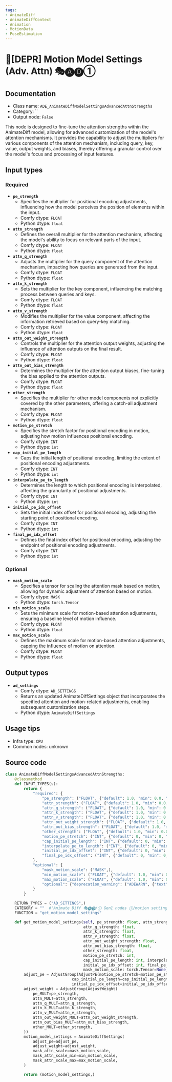 ```yaml
---
tags:
- AnimateDiff
- AnimateDiffContext
- Animation
- MotionData
- PoseEstimation
---
```


# 🚫[DEPR] Motion Model Settings (Adv. Attn) 🎭🅐🅓①
## Documentation
- Class name: `ADE_AnimateDiffModelSettingsAdvancedAttnStrengths`
- Category: ``
- Output node: `False`

This node is designed to fine-tune the attention strengths within the AnimateDiff model, allowing for advanced customization of the model's attention mechanisms. It provides the capability to adjust the multipliers for various components of the attention mechanism, including query, key, value, output weights, and biases, thereby offering a granular control over the model's focus and processing of input features.
## Input types
### Required
- **`pe_strength`**
    - Specifies the multiplier for positional encoding adjustments, influencing how the model perceives the position of elements within the input.
    - Comfy dtype: `FLOAT`
    - Python dtype: `float`
- **`attn_strength`**
    - Defines the overall multiplier for the attention mechanism, affecting the model's ability to focus on relevant parts of the input.
    - Comfy dtype: `FLOAT`
    - Python dtype: `float`
- **`attn_q_strength`**
    - Adjusts the multiplier for the query component of the attention mechanism, impacting how queries are generated from the input.
    - Comfy dtype: `FLOAT`
    - Python dtype: `float`
- **`attn_k_strength`**
    - Sets the multiplier for the key component, influencing the matching process between queries and keys.
    - Comfy dtype: `FLOAT`
    - Python dtype: `float`
- **`attn_v_strength`**
    - Modifies the multiplier for the value component, affecting the information retrieved based on query-key matching.
    - Comfy dtype: `FLOAT`
    - Python dtype: `float`
- **`attn_out_weight_strength`**
    - Controls the multiplier for the attention output weights, adjusting the influence of attention outputs on the final result.
    - Comfy dtype: `FLOAT`
    - Python dtype: `float`
- **`attn_out_bias_strength`**
    - Determines the multiplier for the attention output biases, fine-tuning the bias applied to the attention outputs.
    - Comfy dtype: `FLOAT`
    - Python dtype: `float`
- **`other_strength`**
    - Specifies the multiplier for other model components not explicitly covered by the other parameters, offering a catch-all adjustment mechanism.
    - Comfy dtype: `FLOAT`
    - Python dtype: `float`
- **`motion_pe_stretch`**
    - Specifies the stretch factor for positional encoding in motion, adjusting how motion influences positional encoding.
    - Comfy dtype: `INT`
    - Python dtype: `int`
- **`cap_initial_pe_length`**
    - Caps the initial length of positional encoding, limiting the extent of positional encoding adjustments.
    - Comfy dtype: `INT`
    - Python dtype: `int`
- **`interpolate_pe_to_length`**
    - Determines the length to which positional encoding is interpolated, affecting the granularity of positional adjustments.
    - Comfy dtype: `INT`
    - Python dtype: `int`
- **`initial_pe_idx_offset`**
    - Sets the initial index offset for positional encoding, adjusting the starting point of positional encoding.
    - Comfy dtype: `INT`
    - Python dtype: `int`
- **`final_pe_idx_offset`**
    - Defines the final index offset for positional encoding, adjusting the endpoint of positional encoding adjustments.
    - Comfy dtype: `INT`
    - Python dtype: `int`
### Optional
- **`mask_motion_scale`**
    - Specifies a tensor for scaling the attention mask based on motion, allowing for dynamic adjustment of attention based on motion.
    - Comfy dtype: `MASK`
    - Python dtype: `torch.Tensor`
- **`min_motion_scale`**
    - Sets the minimum scale for motion-based attention adjustments, ensuring a baseline level of motion influence.
    - Comfy dtype: `FLOAT`
    - Python dtype: `float`
- **`max_motion_scale`**
    - Defines the maximum scale for motion-based attention adjustments, capping the influence of motion on attention.
    - Comfy dtype: `FLOAT`
    - Python dtype: `float`
## Output types
- **`ad_settings`**
    - Comfy dtype: `AD_SETTINGS`
    - Returns an updated AnimateDiffSettings object that incorporates the specified attention and motion-related adjustments, enabling subsequent customization steps.
    - Python dtype: `AnimateDiffSettings`
## Usage tips
- Infra type: `CPU`
- Common nodes: unknown


## Source code
```python
class AnimateDiffModelSettingsAdvancedAttnStrengths:
    @classmethod
    def INPUT_TYPES(s):
        return {
            "required": {
                "pe_strength": ("FLOAT", {"default": 1.0, "min": 0.0, "max": 10.0, "step": 0.0001}),
                "attn_strength": ("FLOAT", {"default": 1.0, "min": 0.0, "max": 10.0, "step": 0.0001}),
                "attn_q_strength": ("FLOAT", {"default": 1.0, "min": 0.0, "max": 10.0, "step": 0.0001}),
                "attn_k_strength": ("FLOAT", {"default": 1.0, "min": 0.0, "max": 10.0, "step": 0.0001}),
                "attn_v_strength": ("FLOAT", {"default": 1.0, "min": 0.0, "max": 10.0, "step": 0.0001}),
                "attn_out_weight_strength": ("FLOAT", {"default": 1.0, "min": 0.0, "max": 10.0, "step": 0.0001}),
                "attn_out_bias_strength": ("FLOAT", {"default": 1.0, "min": 0.0, "max": 10.0, "step": 0.0001}),
                "other_strength": ("FLOAT", {"default": 1.0, "min": 0.0, "max": 10.0, "step": 0.0001}),
                "motion_pe_stretch": ("INT", {"default": 0, "min": 0, "step": 1}),
                "cap_initial_pe_length": ("INT", {"default": 0, "min": 0, "step": 1}),
                "interpolate_pe_to_length": ("INT", {"default": 0, "min": 0, "step": 1}),
                "initial_pe_idx_offset": ("INT", {"default": 0, "min": 0, "step": 1}),
                "final_pe_idx_offset": ("INT", {"default": 0, "min": 0, "step": 1}),
            },
            "optional": {
                "mask_motion_scale": ("MASK",),
                "min_motion_scale": ("FLOAT", {"default": 1.0, "min": 0.0, "step": 0.001}),
                "max_motion_scale": ("FLOAT", {"default": 1.0, "min": 0.0, "step": 0.001}),
                "optional": {"deprecation_warning": ("ADEWARN", {"text": "Deprecated"})},
            }
        }
    
    RETURN_TYPES = ("AD_SETTINGS",)
    CATEGORY = ""  #"Animate Diff 🎭🅐🅓/① Gen1 nodes ①/motion settings/experimental"
    FUNCTION = "get_motion_model_settings"

    def get_motion_model_settings(self, pe_strength: float, attn_strength: float,
                                  attn_q_strength: float,
                                  attn_k_strength: float,
                                  attn_v_strength: float,
                                  attn_out_weight_strength: float,
                                  attn_out_bias_strength: float,
                                  other_strength: float,
                                  motion_pe_stretch: int,
                                  cap_initial_pe_length: int, interpolate_pe_to_length: int,
                                  initial_pe_idx_offset: int, final_pe_idx_offset: int,
                                  mask_motion_scale: torch.Tensor=None, min_motion_scale: float=1.0, max_motion_scale: float=1.0):
        adjust_pe = AdjustGroup(AdjustPE(motion_pe_stretch=motion_pe_stretch,
                             cap_initial_pe_length=cap_initial_pe_length, interpolate_pe_to_length=interpolate_pe_to_length,
                             initial_pe_idx_offset=initial_pe_idx_offset, final_pe_idx_offset=final_pe_idx_offset))
        adjust_weight = AdjustGroup(AdjustWeight(
            pe_MULT=pe_strength,
            attn_MULT=attn_strength,
            attn_q_MULT=attn_q_strength,
            attn_k_MULT=attn_k_strength,
            attn_v_MULT=attn_v_strength,
            attn_out_weight_MULT=attn_out_weight_strength,
            attn_out_bias_MULT=attn_out_bias_strength,
            other_MULT=other_strength,
        ))
        motion_model_settings = AnimateDiffSettings(
            adjust_pe=adjust_pe,
            adjust_weight=adjust_weight,
            mask_attn_scale=mask_motion_scale,
            mask_attn_scale_min=min_motion_scale,
            mask_attn_scale_max=max_motion_scale,
        )

        return (motion_model_settings,)

```
